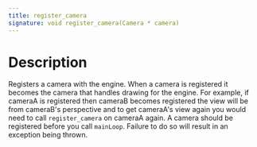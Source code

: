 ```yaml
---
title: register_camera
signature: void register_camera(Camera * camera)
---
```


# Description
Registers a camera with the engine. When a camera is registered it becomes the camera that handles drawing for the engine. For example, if cameraA is registered then cameraB becomes registered the view will be from cameraB's perspective and to get cameraA's view again you would need to call `register_camera` on cameraA again. A camera should be registered before you call `mainLoop`. Failure to do so will result in an exception being thrown.


